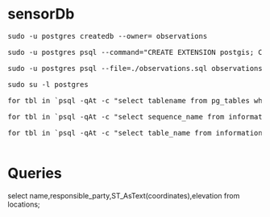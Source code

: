 # sensorDb

<pre>
sudo -u postgres createdb --owner=<user> observations

sudo -u postgres psql --command="CREATE EXTENSION postgis; CREATE EXTENSION postgis_topology; CREATE EXTENSION 'uuid-ossp';" observations

sudo -u postgres psql --file=./observations.sql observations

sudo su -l postgres

for tbl in `psql -qAt -c "select tablename from pg_tables where schemaname = 'public';" observations` ; do  psql -c "alter table $tbl owner to <user>" observations ; done

for tbl in `psql -qAt -c "select sequence_name from information_schema.sequences where sequence_schema = 'public';" observations` ; do  psql -c "alter table $tbl owner to <user>" observations ; done

for tbl in `psql -qAt -c "select table_name from information_schema.views where table_schema = 'public';" observations` ; do  psql -c "alter table $tbl owner to <user>" observations ; done

</pre>

# Queries

select name,responsible_party,ST_AsText(coordinates),elevation from locations;
